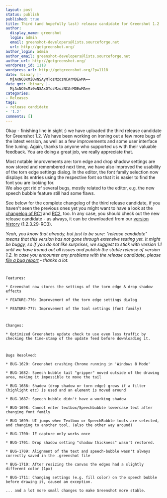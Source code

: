 ```yaml
---
layout: post
status: publish
published: true
title: Third (and hopefully last) release candidate for Greenshot 1.2
author:
  display_name: greenshot
  login: admin
  email: greenshot-developers@lists.sourceforge.net
  url: http://getgreenshot.org/
author_login: admin
author_email: greenshot-developers@lists.sourceforge.net
author_url: http://getgreenshot.org/
wordpress_id: 1118
wordpress_url: http://getgreenshot.org/?p=1118
date: !binary |-
  MjAxNC0xMi0wNSAyMTozMzozNCArMDEwMA==
date_gmt: !binary |-
  MjAxNC0xMi0wNSAxOTozMzozNCArMDEwMA==
categories:
- Releases
tags:
- release candidate
- '1.2'
comments: []
---
```

<p>Okay - finishing line in sight :) we have uploaded the third release candidate for Greenshot 1.2. We have been working on ironing out a few more bugs of the latest version, as well as a few improvements and some user interface fine tuning. Again, thanks to anyone who supported us with their valuable feedback. You are doing a great job, we really appreciate that.</p>
<p>Most notable improvements are: torn edge and drop shadow settings are now stored and remembered next time, we have also improved the usability of the torn edge settings dialog. In the editor, the font family selection now displays its entries using the respective font so that it is easier to find the font you are looking for.<br />
We also got rid of several bugs, mostly related to the editor, e.g. the new speech bubble feature still had some flaws.</p>
<p>See below for the complete changelog of the third release candidate, if you haven't seen the previous ones yet you might want to have a look at the <a href="/2014/09/18/release-candidate-for-greenshot-1-2-available/">changelog of RC1</a> and <a href="/2014/11/11/second-release-candidate-greenshot-1-2/">RC2</a>, too. In any case, you should check out the new release candidate - as always, it can be downloaded from our <a href="http://getgreenshot.org/version-history/">version history</a> (1.2.3.29-RC3).</p>
<p><em>Yeah, you know that already, but just to be sure: "release candidate" means that this version has not gone through extensive testing yet. It might be buggy, so if you do not like surprises, we suggest to stick with version 1.1 until we have ironed out all issues and publish the stable release of version 1.2. In case you encounter any problems with the release candidate, please <a href="getgreenshot.org/tickets/">file a bug report</a> - thanks a lot.</em></p>
<p><code><br />
Features:<br />
* Greenshot now stores the settings of the torn edge & drop shadow effects<br />
* FEATURE-776: Improvement of the torn edge settings dialog<br />
* FEATURE-777: Improvement of the tool settings (font family)</p>
<p>Changes:<br />
* Optimized Greenshots update check to use even less traffic by checking the time-stamp of the update feed before downloading it.</p>
<p>Bugs Resolved:<br />
* BUG-1620: Greenshot crashing Chrome running in 'Windows 8 Mode'<br />
* BUG-1682: Speech bubble tail "gripper" moved outside of the drawing area, making it impossible to move the tail<br />
* BUG-1686: Shadow (drop shadow or torn edge) grows if a filter (highlight etc) is used and an element is moved around<br />
* BUG-1687: Speech bubble didn't have a working shadow<br />
* BUG-1698: Cannot enter textbox/Speechbubble lowercase text after changing font family<br />
* BUG-1699: UI jumps when Textbox or SpeechBubble tools are selected, and changing to another tool. (also the other way around)<br />
* BUG-1700: IE capture only works once<br />
* BUG-1701: Drop shadow setting "shadow thickness" wasn't restored.<br />
* BUG-1709: Alignment of the text and speech-bubble wasn't always correctly saved in the .greenshot file<br />
* BUG-1710: After resizing the canvas the edges had a slightly different color (1px)<br />
* BUG-1711: Changing settings (e.g. fill color) on the speech bubble before drawing it, caused an exception.<br />
... and a lot more small changes to make Greenshot more stable.<br />
</code></p>

